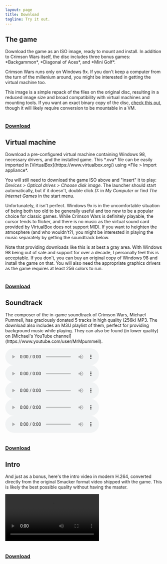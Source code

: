 ```yaml
---
layout: page
title: Download
tagline: Try it out.
---
```


## The game

<div class="row mb-5">
  <div class="col" markdown="1">
Download the game as an ISO image, ready to mount and install. In addition to Crimson Wars itself, the disc includes three bonus games: *Backgammon*, *Diagonal of Aces*, and *Mini Golf*.

Crimson Wars runs only on Windows 9x. If you don't keep a computer from the turn of the millenium around, you might be interested in getting the virtual machine too.

This image is a simple repack of the files on the original disc, resulting in a reduced image size and broad compatibility with virtual machines and mounting tools. If you want an exact binary copy of the disc, [check this out](https://archive.org/details/Crimson_201603), though it will likely require conversion to be mountable in a VM.
  </div>
  <div class="col-12 col-md-3 text-center">
    <a class="link" href="{% link /assets/downloads/crimson.iso %}">
      <h1><i class="fa fa-gamepad"></i></h1>
      <h3>Download</h3>
    </a>
  </div>
</div>

## Virtual machine

<div class="row mb-5">
  <div class="col" markdown="1">
Download a pre-configured virtual machine containing Windows 98, necessary drivers, and the installed game. This *.ova* file can be easily imported in [VirtualBox](https://www.virtualbox.org/) using *File > Import appliance*.

You will still need to download the game ISO above and "insert" it to play: *Devices > Optical drives > Choose disk image*. The launcher should start automatically, but if it doesn't, double click *D:* in *My Computer* or find *The Internet Games* in the start menu.

Unfortunately, it isn't perfect. Windows 9x is in the uncomfortable situation of being both too old to be generally useful and too new to be a popular choice for classic games. While Crimson Wars is definitely playable, the cursor tends to flicker, and there is no music as the virtual sound card provided by VirtualBox does not support MIDI. If you want to heighten the atmosphere (and who wouldn't?), you might be interested in playing the music separately by getting the soundtrack below.

Note that providing downloads like this is at best a gray area. With Windows 98 being out of sale and support for over a decade, I personally feel this is acceptable. If you don't, you can buy an original copy of Windows 98 and install the game on that. You will also need the appropriate graphics drivers as the game requires at least 256 colors to run.
  </div>
  <div class="col-12 col-md-3 text-center">
    <a class="link" href="{% link /assets/downloads/crimson.ova %}">
      <h1><i class="fa fa-desktop"></i></h1>
      <h3>Download</h3>
    </a>
  </div>
</div>

## Soundtrack

<div class="row mb-5">
  <div class="col">
    <p markdown="span">
      The composer of the in-game soundtrack of Crimson Wars, Michael Pummell, has graciously donated 5 tracks in high quality (256k) MP3. The download also includes an M3U playlist of them, perfect for providing background music while playing. They can also be found (in lower quality) on [Michael's YouTube channel](https://www.youtube.com/user/MrMpummell).
    </p>
    <div class="text-center">
      <audio controls preload="metadata" src="{% link /assets/downloads/crimson1.mp3 %}" class="mw-100"></audio><br>
      <audio controls preload="metadata" src="{% link /assets/downloads/crimson2.mp3 %}" class="mw-100"></audio><br>
      <audio controls preload="metadata" src="{% link /assets/downloads/crimson3.mp3 %}" class="mw-100"></audio><br>
      <audio controls preload="metadata" src="{% link /assets/downloads/crimson4.mp3 %}" class="mw-100"></audio><br>
      <audio controls preload="metadata" src="{% link /assets/downloads/crimson5.mp3 %}" class="mw-100"></audio>
    </div>
  </div>
  <div class="col-12 col-md-3 text-center">
    <a class="link" href="{% link /assets/downloads/soundtrack.zip %}">
      <h1><i class="fa fa-play"></i></h1>
      <h3>Download</h3>
    </a>
  </div>
</div>

## Intro

<div class="row mb-5">
  <div class="col">
    <p>
      And just as a bonus, here's the intro video in modern H.264, converted directly from the original Smacker format video shipped with the game. This is likely the best possible quality without having the master.
    </p>
    <div class="text-center">
      <video controls preload="metadata" src="{% link /assets/downloads/intro.mp4 %}" class="mw-100"></video>
    </div>
  </div>
  <div class="col-12 col-md-3 text-center">
    <a class="link" href="{% link /assets/downloads/intro.mp4 %}">
      <h1><i class="fa fa-video-camera"></i></h1>
      <h3>Download</h3>
    </a>
  </div>
</div>
